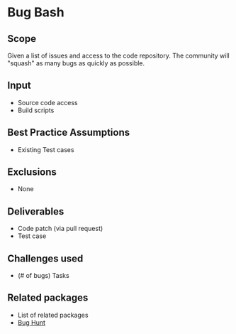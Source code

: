 # Bug Bash

## Scope

Given a list of issues and access to the code repository.  The community will "squash" as many bugs as quickly as possible.

## Input

- Source code access
- Build scripts

## Best Practice Assumptions
- Existing Test cases

## Exclusions
- None

## Deliverables

- Code patch (via pull request)
- Test case

## Challenges used

- (# of bugs) Tasks

## Related packages
- List of related packages
- [Bug Hunt](../bug-hunt/README.md)
